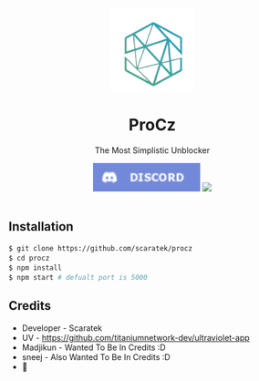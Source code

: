 <div align="center">
<img width="150px" src="/Screenshot_2023-02-02_2.02.10_PM-removebg-preview.png">
</div>

<h1 align="center">ProCz</h1>
<p align="center">The Most Simplistic Unblocker</p>
<div align="center">
<a href="https://discord.gg/JawyTs5zsh"><img height="50px" src="https://raw.githubusercontent.com/Chromium-Workshop/.github/main/profile/Discord-7289DA.png"><img></a>
<a href="https://www.buymeacoffee.com/scarat3k"><img src="https://img.buymeacoffee.com/button-api/?text=Buy me a coffee&emoji=&slug=scarat3k&button_colour=f8beec&font_colour=000000&font_family=Cookie&outline_colour=000000&coffee_colour=FFDD00" height="50px"/></a>
</div>
<br>

## Installation
```bash
$ git clone https://github.com/scaratek/procz
$ cd procz
$ npm install
$ npm start # defualt port is 5000
```

## Credits
- Developer - Scaratek
- UV - https://github.com/titaniumnetwork-dev/ultraviolet-app
- Madjikun - Wanted To Be In Credits :D
- sneej - Also Wanted To Be In Credits :D
- 🦞
